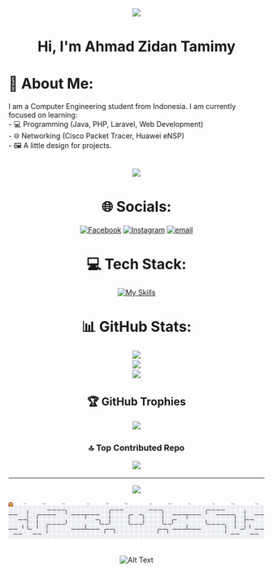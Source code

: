<div align="center">
  <img height="150" src="https://media.giphy.com/media/M9gbBd9nbDrOTu1Mqx/giphy.gif"  />
</div>

<h1 align="center">Hi, I'm Ahmad Zidan Tamimy</h1>

# 💫 About Me:
I am a Computer Engineering student from Indonesia. I am currently focused on learning: 
<br>- 💻 Programming (Java, PHP, Laravel, Web Development) 
<br>- 🌐 Networking (Cisco Packet Tracer, Huawei eNSP) 
<br>- 🖼️ A little design for projects.

<br>
<div align="center">
  <img src="https://user-images.githubusercontent.com/22107794/139580686-887df369-edb8-4bc8-b607-4fbf6d7e4866.gif">
<br>

# 🌐 Socials:
[![Facebook](https://img.shields.io/badge/Facebook-%231877F2.svg?logo=Facebook&logoColor=white)](https://www.facebook.com/share/15b8okDkMf/) [![Instagram](https://img.shields.io/badge/Instagram-%23E4405F.svg?logo=Instagram&logoColor=white)](https://instagram.com/mr_smileytherow) [![email](https://img.shields.io/badge/Email-D14836?logo=gmail&logoColor=white)](mailto:ahmadzidantamimy@gmail.com) 

# 💻 Tech Stack:
[![My Skills](https://skillicons.dev/icons?i=js,html,css,js,c,java,php,py,laravel,mysql,tailwind,bootstrap,figma,git,github)](https://skillicons.dev)

# 📊 GitHub Stats:
![](https://github-readme-stats.vercel.app/api?username=SmileyTherow&theme=one_dark_pro&hide_border=false&include_all_commits=true&count_private=false)<br/>
![](https://nirzak-streak-stats.vercel.app/?user=SmileyTherow&theme=one_dark_pro&hide_border=false)<br/>
![](https://github-readme-stats.vercel.app/api/top-langs/?username=SmileyTherow&theme=one_dark_pro&hide_border=false&include_all_commits=true&count_private=false&layout=compact)

## 🏆 GitHub Trophies
![](https://github-profile-trophy.vercel.app/?username=SmileyTherow&theme=radical&no-frame=false&no-bg=false&margin-w=4)

### 🔝 Top Contributed Repo
![](https://github-contributor-stats.vercel.app/api?username=SmileyTherow&limit=5&theme=dark&combine_all_yearly_contributions=true)

---
[![](https://visitcount.itsvg.in/api?id=SmileyTherow&icon=10&color=10)](https://visitcount.itsvg.in)

<picture>
  <source media="(prefers-color-scheme: dark)" srcset="https://raw.githubusercontent.com/SmileyTherow/SmileyTherow/output/pacman-contribution-graph-dark.svg">
  <source media="(prefers-color-scheme: light)" srcset="https://raw.githubusercontent.com/SmileyTherow/SmileyTherow/output/pacman-contribution-graph.svg">
  <img alt="pacman contribution graph" src="https://raw.githubusercontent.com/SmileyTherow/SmileyTherow/output/pacman-contribution-graph.svg">
</picture>

###

![Alt Text](https://user-images.githubusercontent.com/84832795/212478754-bb2b6468-c2ef-486b-ae8b-a79a0faf715d.png)
